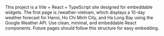 <!-- Use this file to provide workspace-specific custom instructions to Copilot. For more details, visit https://code.visualstudio.com/docs/copilot/copilot-customization#_use-a-githubcopilotinstructionsmd-file -->

This project is a Vite + React + TypeScript site designed for embeddable widgets. The first page is /weather-vietnam, which displays a 10-day weather forecast for Hanoi, Ho Chi Minh City, and Ha Long Bay using the Google Weather API. Use clean, minimal, and embeddable React components. Future pages should follow this structure for easy embedding.
